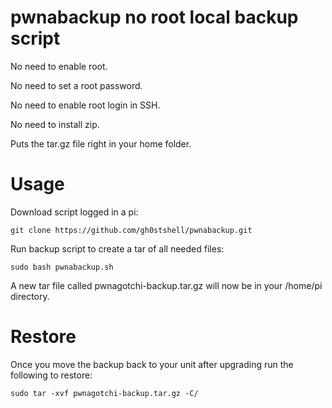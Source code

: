 # pwnabackup no root local backup script
No need to enable root.

No need to set a root password.

No need to enable root login in SSH.

No need to install zip.

Puts the tar.gz file right in your home folder.

# Usage

Download script logged in a pi:
    
    git clone https://github.com/gh0stshell/pwnabackup.git

Run backup script to create a tar of all needed files:
    
    sudo bash pwnabackup.sh
    
A new tar file called pwnagotchi-backup.tar.gz will now be in your /home/pi directory.

# Restore

Once you move the backup back to your unit after upgrading run the following to restore:

    sudo tar -xvf pwnagotchi-backup.tar.gz -C/
